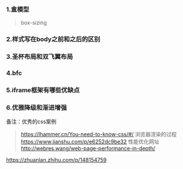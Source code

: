 ### 1.盒模型
> box-sizing

### 2.样式写在body之前和之后的区别

### 3.圣杯布局和双飞翼布局

### 4.bfc

### 5.iframe框架有哪些优缺点

### 6.优雅降级和渐进增强

备注：优秀的css案例
> https://lhammer.cn/You-need-to-know-css/#/
浏览器渲染的过程
> https://www.jianshu.com/p/e6252dc9be32
性能优化网址
> http://webres.wang/web-page-performance-in-depth/

https://zhuanlan.zhihu.com/p/148154759